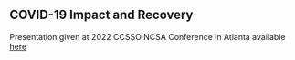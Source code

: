 ## COVID-19 Impact and Recovery

Presentation given at 2022 CCSSO NCSA Conference in Atlanta available [here](https://dbetebenner.github.io/TILSA_2022_Covid_19_Impact_Recovery/Covid_Academic_Impact_and_Recovery.html#1)
